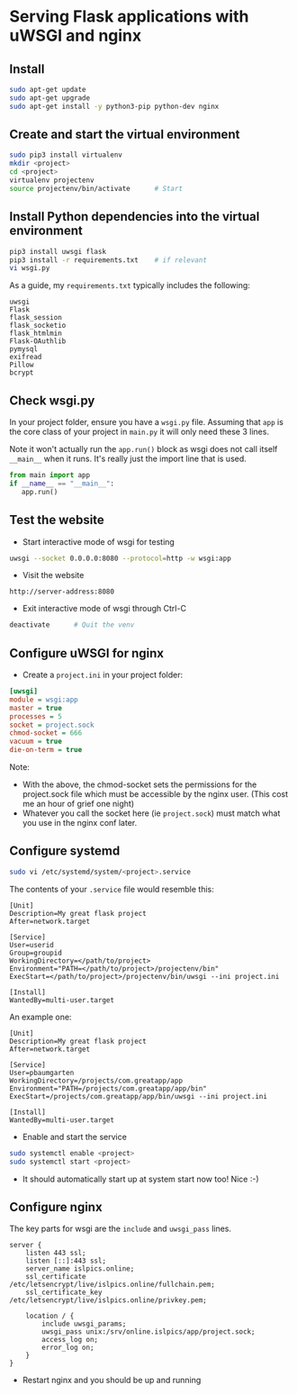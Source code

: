 <!-- TITLE: Python Flask Nginx -->
<!-- SUBTITLE: Serving Flask applications with uWSGI and nginx -->

# Serving Flask applications with uWSGI and nginx

## Install

```bash
sudo apt-get update
sudo apt-get upgrade
sudo apt-get install -y python3-pip python-dev nginx
```

## Create and start the virtual environment

```bash
sudo pip3 install virtualenv
mkdir <project>
cd <project>
virtualenv projectenv
source projectenv/bin/activate		# Start
```

## Install Python dependencies into the virtual environment

```bash
pip3 install uwsgi flask
pip3 install -r requirements.txt    # if relevant
vi wsgi.py
```

As a guide, my `requirements.txt` typically includes the following:

```text
uwsgi
Flask
flask_session
flask_socketio
flask_htmlmin
Flask-OAuthlib
pymysql
exifread
Pillow
bcrypt
```

## Check wsgi.py

In your project folder, ensure you have a `wsgi.py` file. Assuming that `app` is the core class of your project in `main.py` it will only need these 3 lines. 

Note it won't actually run the `app.run()` block as wsgi does not call itself `__main__` when it runs. It's really just the import line that is used.

```python
from main import app
if __name__ == "__main__":
   app.run()
```

## Test the website

* Start interactive mode of wsgi for testing

```bash
uwsgi --socket 0.0.0.0:8080 --protocol=http -w wsgi:app
```

* Visit the website

```
http://server-address:8080
```

* Exit interactive mode of wsgi through Ctrl-C

```bash
deactivate		# Quit the venv
```

## Configure uWSGI for nginx

* Create a `project.ini` in your project folder:

```ini
[uwsgi]
module = wsgi:app
master = true
processes = 5
socket = project.sock
chmod-socket = 666
vacuum = true
die-on-term = true
```

Note:  

* With the above, the chmod-socket sets the permissions for the project.sock file which must be accessible by the nginx user. (This cost me an hour of grief one night)
* Whatever you call the socket here (ie `project.sock`) must match what you use in the nginx conf later.

## Configure systemd

```bash
sudo vi /etc/systemd/system/<project>.service
```

The contents of your `.service` file would resemble this:

```
[Unit]
Description=My great flask project
After=network.target

[Service]
User=userid
Group=groupid
WorkingDirectory=</path/to/project>
Environment="PATH=</path/to/project>/projectenv/bin"
ExecStart=</path/to/project>/projectenv/bin/uwsgi --ini project.ini

[Install]
WantedBy=multi-user.target
```

An example one:

```
[Unit]
Description=My great flask project
After=network.target

[Service]
User=pbaumgarten
WorkingDirectory=/projects/com.greatapp/app
Environment="PATH=/projects/com.greatapp/app/bin"
ExecStart=/projects/com.greatapp/app/bin/uwsgi --ini project.ini

[Install]
WantedBy=multi-user.target
```

* Enable and start the service

```bash
sudo systemctl enable <project>
sudo systemctl start <project>
```

* It should automatically start up at system start now too! Nice :-)

## Configure nginx

The key parts for wsgi are the `include` and `uwsgi_pass` lines.

```
server { 
    listen 443 ssl;
    listen [::]:443 ssl;
    server_name islpics.online;
    ssl_certificate /etc/letsencrypt/live/islpics.online/fullchain.pem;
    ssl_certificate_key /etc/letsencrypt/live/islpics.online/privkey.pem;
 
    location / { 
        include uwsgi_params;
        uwsgi_pass unix:/srv/online.islpics/app/project.sock;
        access_log on;
        error_log on;
    } 
}
```
	
* Restart nginx and you should be up and running
